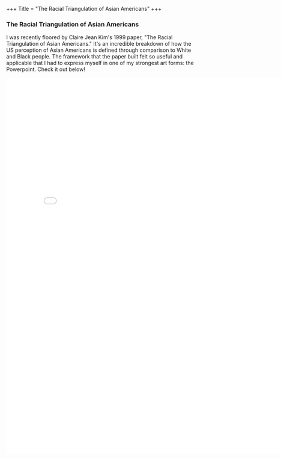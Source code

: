 +++
Title = "The Racial Triangulation of Asian Americans"
+++

### The Racial Triangulation of Asian Americans

I was recently floored by Claire Jean Kim's 1999 paper, "The Racial Triangulation of Asian Americans." It's an incredible breakdown of how the US perception of Asian Americans is defined through comparison to White and Black people. The framework that the paper built felt so useful and applicable that I had to express myself in one of my strongest art forms: the Powerpoint. Check it out below! 


<embed src="Racial Triangulation Theory.pdf" width="800px" height="1000px" />
